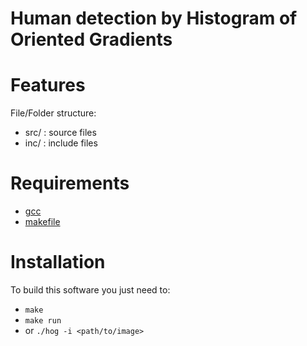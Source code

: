 <!---
t:/*******************************************************************************
// Project name   : LSI Design Contest
// File name      : README.md
// Created date   : Wed 22 Mar 2017
// Author         : Huy Hung Ho
// Last modified  : Wed 16 Aug 2017 01:06:35 AM ICT
// Desc           :
*******************************************************************************/
-->
Human detection by Histogram of Oriented Gradients
==================================================

# Features

File/Folder structure:
- src/   			: source files
- inc/   			: include files


# Requirements

- [gcc](https://gcc.gnu.org/)
- [makefile](https://www.gnu.org/software/make/manual/make.html)


# Installation

To build this software you just need to:
- `make`
- `make run`
- or `./hog -i <path/to/image>`



